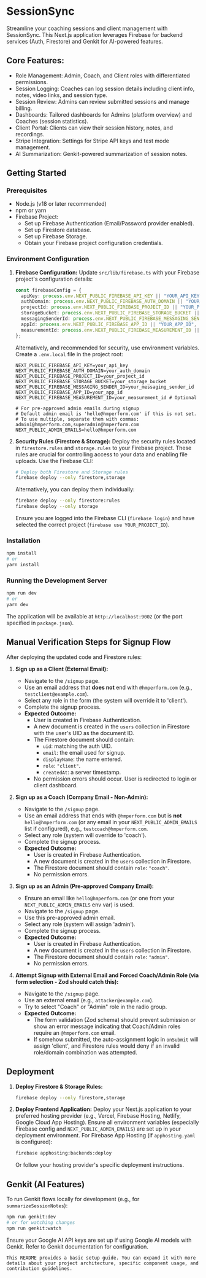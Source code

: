 
# SessionSync

Streamline your coaching sessions and client management with SessionSync. This Next.js application leverages Firebase for backend services (Auth, Firestore) and Genkit for AI-powered features.

## Core Features:

- Role Management: Admin, Coach, and Client roles with differentiated permissions.
- Session Logging: Coaches can log session details including client info, notes, video links, and session type.
- Session Review: Admins can review submitted sessions and manage billing.
- Dashboards: Tailored dashboards for Admins (platform overview) and Coaches (session statistics).
- Client Portal: Clients can view their session history, notes, and recordings.
- Stripe Integration: Settings for Stripe API keys and test mode management.
- AI Summarization: Genkit-powered summarization of session notes.

## Getting Started

### Prerequisites

- Node.js (v18 or later recommended)
- npm or yarn
- Firebase Project:
    - Set up Firebase Authentication (Email/Password provider enabled).
    - Set up Firestore database.
    - Set up Firebase Storage.
    - Obtain your Firebase project configuration credentials.

### Environment Configuration

1.  **Firebase Configuration:**
    Update `src/lib/firebase.ts` with your Firebase project's configuration details:
    ```typescript
    const firebaseConfig = {
      apiKey: process.env.NEXT_PUBLIC_FIREBASE_API_KEY || "YOUR_API_KEY",
      authDomain: process.env.NEXT_PUBLIC_FIREBASE_AUTH_DOMAIN || "YOUR_AUTH_DOMAIN",
      projectId: process.env.NEXT_PUBLIC_FIREBASE_PROJECT_ID || "YOUR_PROJECT_ID",
      storageBucket: process.env.NEXT_PUBLIC_FIREBASE_STORAGE_BUCKET || "YOUR_STORAGE_BUCKET",
      messagingSenderId: process.env.NEXT_PUBLIC_FIREBASE_MESSAGING_SENDER_ID || "YOUR_MESSAGING_SENDER_ID",
      appId: process.env.NEXT_PUBLIC_FIREBASE_APP_ID || "YOUR_APP_ID",
      measurementId: process.env.NEXT_PUBLIC_FIREBASE_MEASUREMENT_ID || "YOUR_MEASUREMENT_ID" // Optional
    };
    ```
    Alternatively, and recommended for security, use environment variables. Create a `.env.local` file in the project root:
    ```env
    NEXT_PUBLIC_FIREBASE_API_KEY=your_api_key
    NEXT_PUBLIC_FIREBASE_AUTH_DOMAIN=your_auth_domain
    NEXT_PUBLIC_FIREBASE_PROJECT_ID=your_project_id
    NEXT_PUBLIC_FIREBASE_STORAGE_BUCKET=your_storage_bucket
    NEXT_PUBLIC_FIREBASE_MESSAGING_SENDER_ID=your_messaging_sender_id
    NEXT_PUBLIC_FIREBASE_APP_ID=your_app_id
    NEXT_PUBLIC_FIREBASE_MEASUREMENT_ID=your_measurement_id # Optional

    # For pre-approved admin emails during signup
    # Default admin email is 'hello@hmperform.com' if this is not set.
    # To use multiple, separate them with commas: admin1@hmperform.com,superadmin@hmperform.com
    NEXT_PUBLIC_ADMIN_EMAILS=hello@hmperform.com 
    ```

2.  **Security Rules (Firestore & Storage):**
    Deploy the security rules located in `firestore.rules` and `storage.rules` to your Firebase project. These rules are crucial for controlling access to your data and enabling file uploads.
    Use the Firebase CLI:
    ```bash
    # Deploy both Firestore and Storage rules
    firebase deploy --only firestore,storage
    ```
    Alternatively, you can deploy them individually:
    ```bash
    firebase deploy --only firestore:rules
    firebase deploy --only storage
    ```
    Ensure you are logged into the Firebase CLI (`firebase login`) and have selected the correct project (`firebase use YOUR_PROJECT_ID`).


### Installation

```bash
npm install
# or
yarn install
```

### Running the Development Server

```bash
npm run dev
# or
yarn dev
```
The application will be available at `http://localhost:9002` (or the port specified in `package.json`).

## Manual Verification Steps for Signup Flow

After deploying the updated code and Firestore rules:

1.  **Sign up as a Client (External Email):**
    *   Navigate to the `/signup` page.
    *   Use an email address that **does not** end with `@hmperform.com` (e.g., `testclient@example.com`).
    *   Select any role in the form (the system will override it to 'client').
    *   Complete the signup process.
    *   **Expected Outcome:**
        *   User is created in Firebase Authentication.
        *   A new document is created in the `users` collection in Firestore with the user's UID as the document ID.
        *   The Firestore document should contain:
            *   `uid`: matching the auth UID.
            *   `email`: the email used for signup.
            *   `displayName`: the name entered.
            *   `role`: `"client"`.
            *   `createdAt`: a server timestamp.
        *   No permission errors should occur. User is redirected to login or client dashboard.

2.  **Sign up as a Coach (Company Email - Non-Admin):**
    *   Navigate to the `/signup` page.
    *   Use an email address that ends with `@hmperform.com` but is **not** `hello@hmperform.com` (or any email in your `NEXT_PUBLIC_ADMIN_EMAILS` list if configured), e.g., `testcoach@hmperform.com`.
    *   Select any role (system will override to 'coach').
    *   Complete the signup process.
    *   **Expected Outcome:**
        *   User is created in Firebase Authentication.
        *   A new document is created in the `users` collection in Firestore.
        *   The Firestore document should contain `role`: `"coach"`.
        *   No permission errors.

3.  **Sign up as an Admin (Pre-approved Company Email):**
    *   Ensure an email like `hello@hmperform.com` (or one from your `NEXT_PUBLIC_ADMIN_EMAILS` env var) is used.
    *   Navigate to the `/signup` page.
    *   Use this pre-approved admin email.
    *   Select any role (system will assign 'admin').
    *   Complete the signup process.
    *   **Expected Outcome:**
        *   User is created in Firebase Authentication.
        *   A new document is created in the `users` collection in Firestore.
        *   The Firestore document should contain `role`: `"admin"`.
        *   No permission errors.

4.  **Attempt Signup with External Email and Forced Coach/Admin Role (via form selection - Zod should catch this):**
    *   Navigate to the `/signup` page.
    *   Use an external email (e.g., `attacker@example.com`).
    *   Try to select "Coach" or "Admin" role in the radio group.
    *   **Expected Outcome:**
        *   The form validation (Zod schema) should prevent submission or show an error message indicating that Coach/Admin roles require an `@hmperform.com` email.
        *   If somehow submitted, the auto-assignment logic in `onSubmit` will assign 'client', and Firestore rules would deny if an invalid role/domain combination was attempted.

## Deployment

1.  **Deploy Firestore & Storage Rules:**
    ```bash
    firebase deploy --only firestore,storage
    ```

2.  **Deploy Frontend Application:**
    Deploy your Next.js application to your preferred hosting provider (e.g., Vercel, Firebase Hosting, Netlify, Google Cloud App Hosting). Ensure all environment variables (especially Firebase config and `NEXT_PUBLIC_ADMIN_EMAILS`) are set up in your deployment environment.
    For Firebase App Hosting (if `apphosting.yaml` is configured):
    ```bash
    firebase apphosting:backends:deploy
    ```
    Or follow your hosting provider's specific deployment instructions.

## Genkit (AI Features)

To run Genkit flows locally for development (e.g., for `summarizeSessionNotes`):
```bash
npm run genkit:dev
# or for watching changes
npm run genkit:watch
```
Ensure your Google AI API keys are set up if using Google AI models with Genkit. Refer to Genkit documentation for configuration.
```
This README provides a basic setup guide. You can expand it with more details about your project architecture, specific component usage, and contribution guidelines.
